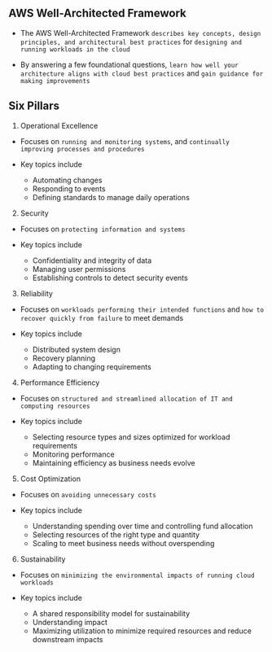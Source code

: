 ## AWS Well-Architected Framework

- The AWS Well-Architected Framework `describes key concepts, design principles, and architectural best practices` for `designing and running workloads in the cloud`

- By answering a few foundational questions, `learn how well your architecture aligns with cloud best practices` and `gain guidance for making improvements`

## Six Pillars

1. Operational Excellence

- Focuses on `running and monitoring systems`, and `continually improving processes and procedures`

- Key topics include
  - Automating changes
  - Responding to events
  - Defining standards to manage daily operations

2. Security

- Focuses on `protecting information and systems`

- Key topics include
  - Confidentiality and integrity of data
  - Managing user permissions
  - Establishing controls to detect security events

3. Reliability

- Focuses on `workloads performing their intended functions` and `how to recover quickly from failure` to meet demands

- Key topics include
  - Distributed system design
  - Recovery planning
  - Adapting to changing requirements

4. Performance Efficiency

- Focuses on `structured and streamlined allocation of IT and computing resources`

- Key topics include
  - Selecting resource types and sizes optimized for workload requirements
  - Monitoring performance
  - Maintaining efficiency as business needs evolve

5. Cost Optimization

- Focuses on `avoiding unnecessary costs`

- Key topics include
  - Understanding spending over time and controlling fund allocation
  - Selecting resources of the right type and quantity
  - Scaling to meet business needs without overspending

6. Sustainability

- Focuses on `minimizing the environmental impacts of running cloud workloads`

- Key topics include
  - A shared responsibility model for sustainability
  - Understanding impact
  - Maximizing utilization to minimize required resources and reduce downstream impacts
